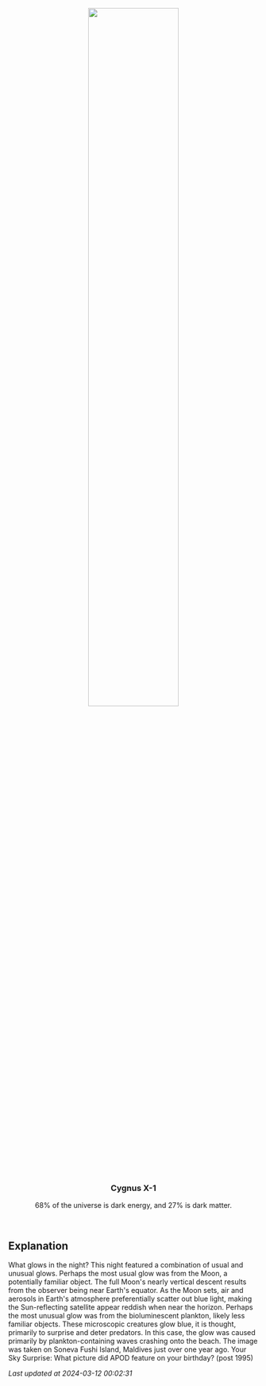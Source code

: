 <p align='center'>
    <img src='https://apod.nasa.gov/apod/image/2403/FullPlantonMoon_Horalek_1022.jpg' width='60%' />
    <h3 align="center">Cygnus X-1</h3>
    <p align="center">68% of the universe is dark energy, and 27% is dark matter.</p>
</p>
<br/>

Explanation
--
What glows in the night? This night featured a combination of usual and unusual glows. Perhaps the most usual glow was from the Moon, a potentially familiar object. The full Moon's nearly vertical descent results from the observer being near Earth's equator. As the Moon sets, air and aerosols in Earth's atmosphere preferentially scatter out blue light, making the Sun-reflecting satellite appear reddish when near the horizon.                                                                        Perhaps the most unusual glow was from the bioluminescent plankton, likely less familiar objects. These microscopic creatures glow blue, it is thought, primarily to surprise and deter predators. In this case, the glow was caused primarily by plankton-containing waves crashing onto the beach. The image was taken on Soneva Fushi Island, Maldives just over one year ago.   Your Sky Surprise: What picture did APOD feature on your birthday? (post 1995)


*Last updated at 2024-03-12 00:02:31*

